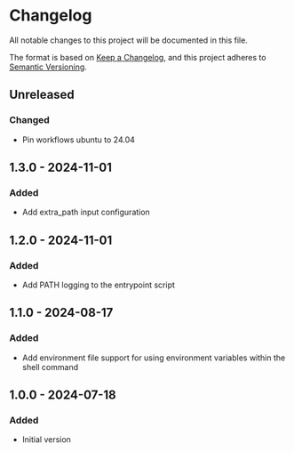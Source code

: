 # Changelog

All notable changes to this project will be documented in this file.

The format is based on [Keep a Changelog](https://keepachangelog.com/en/1.0.0/),
and this project adheres to [Semantic Versioning](https://semver.org/spec/v2.0.0.html).

## Unreleased

### Changed
- Pin workflows ubuntu to 24.04

## 1.3.0 - 2024-11-01
### Added
- Add extra_path input configuration

## 1.2.0 - 2024-11-01
### Added
- Add PATH logging to the entrypoint script

## 1.1.0 - 2024-08-17
### Added
- Add environment file support for using environment variables within the shell command

## 1.0.0 - 2024-07-18
### Added
- Initial version
